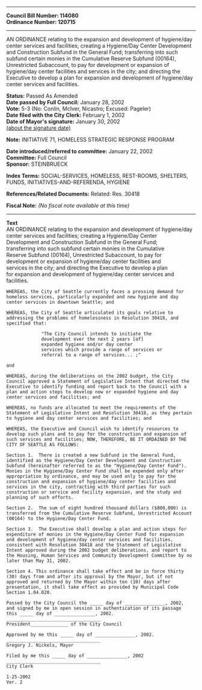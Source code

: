* * * * *  
  
**Council Bill Number: [](#h0)[](#h2)114080**   
**Ordinance Number: 120715**  
  
* * * * *  
  
AN ORDINANCE relating to the expansion and development of hygiene/day center services and facilities; creating a Hygiene/Day Center Development and Construction Subfund in the General Fund; transferring into such subfund certain monies in the Cumulative Reserve Subfund (00164), Unrestricted Subaccount, to pay for development or expansion of hygiene/day center facilities and services in the city; and directing the Executive to develop a plan for expansion and development of hygiene/day center services and facilities.  
  
**Status:** Passed As Amended   
**Date passed by Full Council:** January 28, 2002   
**Vote:** 5-3 (No: Conlin, McIver, Nicastro; Excused: Pageler)   
**Date filed with the City Clerk:** February 1, 2002   
**Date of Mayor's signature:** January 30, 2002   
[(about the signature date)](/~public/approvaldate.htm)   
  
**Note:** INITIATIVE 71, HOMELESS STRATEGIC RESPONSE PROGRAM  
  
  
**Date introduced/referred to committee:** January 22, 2002   
**Committee:** Full Council   
**Sponsor:** STEINBRUECK   
  
**Index Terms:** SOCIAL-SERVICES, HOMELESS, REST-ROOMS, SHELTERS, FUNDS, INITIATIVES-AND-REFERENDA, HYGIENE  
  
**References/Related Documents:** Related: Res. 30418  
  
**Fiscal Note:** *(No fiscal note available at this time)*  
  
* * * * *  
  
**Text**  
    AN ORDINANCE relating to the expansion and development of hygiene/day  
    center services and facilities; creating a Hygiene/Day Center  
    Development and Construction Subfund in the General Fund;  
    transferring into such subfund certain monies in the Cumulative  
    Reserve Subfund (00164), Unrestricted Subaccount, to pay for  
    development or expansion of hygiene/day center facilities and  
    services in the city; and directing the Executive to develop a plan  
    for expansion and development of hygiene/day center services and  
    facilities.  
  
    WHEREAS, the City of Seattle currently faces a pressing demand for  
    homeless services, particularly expanded and new hygiene and day  
    center services in downtown Seattle; and  
  
    WHEREAS, the City of Seattle articulated its goals relative to  
    addressing the problems of homelessness in Resolution 30418, and  
    specified that:  
  
                 "The City Council intends to initiate the  
                 development over the next 2 years [of]  
                 expanded hygiene and/or day center  
                 services which provide a range of services or  
                 referral to a range of services... ;"  
  
    and  
  
    WHEREAS, during the deliberations on the 2002 budget, the City  
    Council approved a Statement of Legislative Intent that directed the  
    Executive to identify funding and report back to the Council with a  
    plan and action steps to develop new or expanded hygiene and day  
    center services and facilities; and  
  
    WHEREAS, no funds are allocated to meet the requirements of the  
    Statement of Legislative Intent and Resolution 30418, as they pertain  
    to hygiene and day center services and facilities; and  
  
    WHEREAS, the Executive and Council wish to identify resources to  
    develop such plans and to pay for the construction and expansion of  
    such services and facilities; NOW, THEREFORE, BE IT ORDAINED BY THE  
    CITY OF SEATTLE AS FOLLOWS:  
  
    Section 1.  There is created a new Subfund in the General Fund,  
    identified as the Hygiene/Day Center Development and Construction  
    Subfund (hereinafter referred to as the "Hygiene/Day Center Fund").  
    Monies in the Hygiene/Day Center Fund shall be expended only after  
    appropriation by ordinance, and may be used only to pay for the  
    construction and expansion of hygiene/day center facilities and  
    services in the city, contracting with third parties for such  
    construction or service and facility expansion, and the study and  
    planning of such efforts.  
  
    Section 2.  The sum of eight hundred thousand dollars ($800,000) is  
    transferred from the Cumulative Reserve Subfund, Unrestricted Account  
    (00164) to the Hygiene/Day Center Fund.  
  
    Section 3.  The Executive shall develop a plan and action steps for  
    expenditure of monies in the Hygiene/Day Center Fund for expansion  
    and development of hygiene/day center services and facilities,  
    consistent with Resolution 30418 and the Statement of Legislative  
    Intent approved during the 2002 budget deliberations, and report to  
    the Housing, Human Services and Community Development Committee by no  
    later than May 31, 2002.  
  
    Section 4. This ordinance shall take effect and be in force thirty  
    (30) days from and after its approval by the Mayor, but if not  
    approved and returned by the Mayor within ten (10) days after  
    presentation, it shall take effect as provided by Municipal Code  
    Section 1.04.020.  
  
    Passed by the City Council the _____ day of _______________, 2002,  
    and signed by me in open session in authentication of its passage  
    this _____ day of _______________, 2002.  
    ___________________________________  
    President______________ of the City Council  
  
    Approved by me this _____ day of _______________, 2002.  
    ___________________________________  
    Gregory J. Nickels, Mayor  
  
    Filed by me this _____ day of _______________, 2002  
    ___________________________________  
    City Clerk  
  
    1-25-2002  
    Ver. 2  
